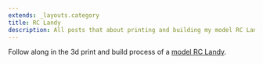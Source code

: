 ```yaml
---
extends: _layouts.category
title: RC Landy
description: All posts that about printing and building my model RC Landy.
---
```


Follow along in the 3d print and build process of a [model RC Landy](https://www.3dsets.com/product/model-5-landy-4x4-wagon/).
